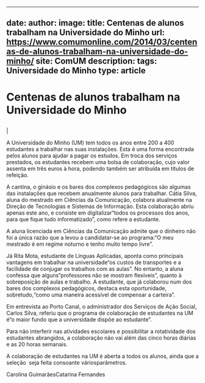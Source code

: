 
---
date:
author:
image:
title: Centenas de alunos trabalham na Universidade do Minho
url: https://www.comumonline.com/2014/03/centenas-de-alunos-trabalham-na-universidade-do-minho/
site: ComUM
description: 
tags: Universidade do Minho
type: article
---


# Centenas de alunos trabalham na Universidade do Minho

## 

 | 

A Universidade do Minho (UM) tem todos os anos entre 200 a 400 estudantes a trabalhar nas suas instalações. Esta é uma forma encontrada pelos alunos para ajudar a pagar os estudos. Em troca dos serviços prestados, os estudantes recebem uma bolsa de colaboração, cujo valor assenta em três euros à hora, podendo também ser atribuída em títulos de refeição.

A cantina, o ginásio e os bares dos complexos pedagógicos são algumas das instalações que recebem anualmente alunos para trabalhar. Cátia Silva, aluna do mestrado em Ciências da Comunicação, colabora atualmente na Direção de Tecnologias e Sistemas de Informação. Esta colaboração abriu apenas este ano, e consiste em digitalizar“todos os processos dos anos, para que fique tudo informatizado”, como refere a estudante.

A aluna licenciada em Ciências da Comunicação admite que o dinheiro não foi a única razão que a levou a candidatar-se ao programa:“O meu mestrado é em regime noturno e tenho muito tempo livre”.

Já Rita Mota, estudante de Línguas Aplicadas, aponta como principais vantagens em trabalhar na universidade“os custos de transportes e a facilidade de conjugar os trabalhos com as aulas”. No entanto, a aluna confessa que alguns“professores não se mostram flexíveis”, quanto à sobreposição de aulas e trabalho. A estudante, que já colaborou num dos bares dos complexos pedagógicos, destaca esta oportunidade, sobretudo,“como uma maneira acessível de compensar a carteira”.

Em entrevista ao Porto Canal, o administrador dos Serviços de Ação Social, Carlos Silva, referiu que o programa de colaboração de estudantes na UM é“o maior fundo que a universidade dispõe ao estudante”.

Para não interferir nas atividades escolares e possibilitar a rotatividade dos estudantes abrangidos, a colaboração não vai além das cinco horas diárias e as 20 horas semanais.

A colaboração de estudantes na UM é aberta a todos os alunos, ainda que a seleção  seja feita consoante váriosparâmetros.

Carolina GuimarãesCatarina Fernandes

